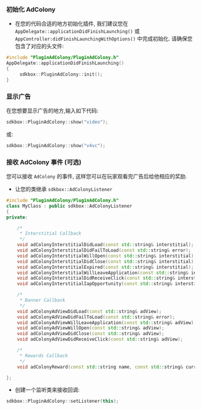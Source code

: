 ### 初始化 AdColony
* 在您的代码合适的地方初始化插件, 我们建议您在 `AppDelegate::applicationDidFinishLaunching()` 或 `AppController:didFinishLaunchingWithOptions()` 中完成初始化. 请确保您包含了对应的头文件:
```cpp
#include "PluginAdColony/PluginAdColony.h"
AppDelegate::applicationDidFinishLaunching()
{
     sdkbox::PluginAdColony::init();
}
```

### 显示广告
在您想要显示广告的地方,输入如下代码:
```cpp
sdkbox::PluginAdColony::show("video");
```
或:
```cpp
sdkbox::PluginAdColony::show("v4vc");
```

### 接收 AdColony 事件 (可选)
您可以接收 `AdColony` 的事件, 这样您可以在玩家观看完广告后给他相应的奖励.

* 让您的类继承 `sdkbox::AdColonyListener`
```cpp
#include "PluginAdColony/PluginAdColony.h"
class MyClass : public sdkbox::AdColonyListener
{
private:

    /*
     * Interstitial Callback
     */
    void adColonyInterstitialDidLoad(const std::string& interstitial);
    void adColonyInterstitialDidFailToLoad(const std::string& error);
    void adColonyInterstitialWillOpen(const std::string& interstitial);
    void adColonyInterstitialDidClose(const std::string& interstitial);
    void adColonyInterstitialExpired(const std::string& interstitial);
    void adColonyInterstitialWillLeaveApplication(const std::string& interstitial);
    void adColonyInterstitialDidReceiveClick(const std::string& interstitial);
    void adColonyInterstitialIapOpportunity(const std::string& interstitial, const std::string& iapProductID, int engagement);

    /*
     * Banner Callback
     */
    void adColonyAdViewDidLoad(const std::string& adView);
    void adColonyAdViewDidFailToLoad(const std::string& error);
    void adColonyAdViewWillLeaveApplication(const std::string& adView);
    void adColonyAdViewWillOpen(const std::string& adView);
    void adColonyAdViewDidClose(const std::string& adView);
    void adColonyAdViewDidReceiveClick(const std::string& adView);

    /*
     * Rewards Callback
     */
    void adColonyReward(const std::string name, const std::string& currencyName, int amount, bool success);

};
```

* 创建一个监听类来接收回调:
```cpp
sdkbox::PluginAdColony::setListener(this);
```
